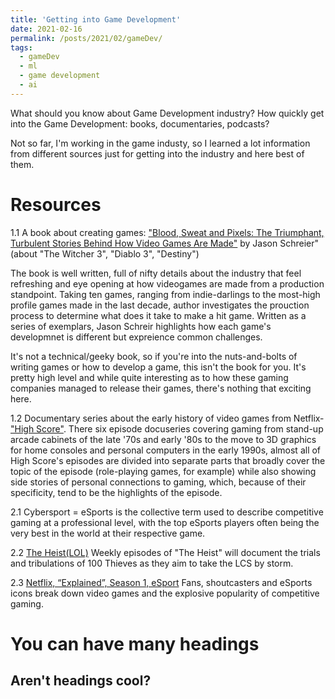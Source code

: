 ```yaml
---
title: 'Getting into Game Development'
date: 2021-02-16
permalink: /posts/2021/02/gameDev/
tags:
  - gameDev
  - ml
  - game development
  - ai
---
```


What should you know about Game Development industry?
How quickly get into the Game Development: books, documentaries, podcasts?

Not so far, I'm working in the game industy, so I learned a lot information from different sources just for getting into the industry and here best of them.

Resources
======

1.1 A book about creating games: ["Blood, Sweat and Pixels: The Triumphant, Turbulent Stories Behind How Video Games Are Made"](https://www.amazon.com/Blood-Sweat-Pixels-Triumphant-Turbulent-ebook/dp/B01NAKSWW1) by Jason Schreier" (about "The Witcher 3", "Diablo 3", "Destiny")

The book is well written, full of nifty details about the industry that feel refreshing and eye opening at how videogames are made from a production standpoint. Taking ten games, ranging from indie-darlings to the most-high profile games made in the last decade, author investigates the prouction process to determine what does it take to make a hit game. Written as a series of exemplars, Jason Schreir highlights how each game's developmnet is different but expreience common challenges.

It's not a technical/geeky book, so if you're into the nuts-and-bolts of writing games or how to develop a game, this isn't the book for you. It's pretty high level and while quite interesting as to how these gaming companies managed to release their games, there's nothing that exciting here.

1.2 Documentary series about the early history of video games from Netflix- ["High Score"](https://www.netflix.com/kg/title/81019087). There six episode docuseries covering gaming from stand-up arcade cabinets of the late '70s and early '80s to the move to 3D graphics for home consoles and personal computers in the early 1990s, almost all of High Score's episodes are divided into separate parts that broadly cover the topic of the episode (role-playing games, for example) while also showing side stories of personal connections to gaming, which, because of their specificity, tend to be the highlights of the episode. 


2.1 Cybersport = eSports is the collective term used to describe competitive gaming at a professional level, with the top eSports players often being the very best in the world at their respective game.

2.2 [The Heist(LOL)](https://www.youtube.com/playlist?list=PLXUZHIZE7_chcW4REOhC0Uga5GLjPRtBH&fbclid=IwAR3UxLu3cpFWij_6tSUeLm0u3ZOUwP1wKnm1QViFwfsBNlJ3-4eeiG_l7o4) Weekly episodes of "The Heist" will document the trials and tribulations of 100 Thieves as they aim to take the LCS by storm.

2.3 [Netflix, “Explained”, Season 1, eSport](https://www.netflix.com/title/80216752) Fans, shoutcasters and eSports icons break down video games and the explosive popularity of competitive gaming.


You can have many headings
======

Aren't headings cool?
------

